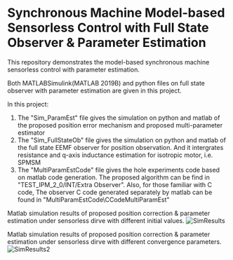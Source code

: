 # Synchronous Machine Model-based Sensorless Control with Full State Observer & Parameter Estimation
This repository demonstrates the model-based synchronous machine sensorless control with parameter estimation.



Both MATLABSimulink(MATLAB 2019B) and python files on full state observer with parameter estimation are given in this project.

In this project:
1.  The "Sim_ParamEst" file gives the simulation on python and matlab of the proposed position error mechanism and proposed multi-parameter estimator
2.  The "Sim_FullStateOb" file gives the simulation on python and matlab of the full state EEMF observer for position observation. And it intergrates resistance and q-axis inductance estimation for isotropic motor, i.e. SPMSM
3.  The "MultiParamEstCode" file gives the hole experiments code based on matlab code generation. The proposed algorithm can be find in "TEST_IPM_2_0/INT/Extra Observer". Also, for those familiar with C code, The observer C code generated separately by matlab can be found in "MultiParamEstCode\CCodeMultiParamEst"

Matlab simulation results of proposed position correction & parameter estimation under sensorless dirve with different initial values. 
![SimResults](https://raw.githubusercontent.com/Zirui24/SynMotor_FSO_ParamEst/main/Sim_ParamEst/matlab/SimResults.png)


Matlab simulation results of proposed position correction & parameter estimation under sensorless dirve with different convergence parameters. 
![SimResults2](https://raw.githubusercontent.com/Zirui24/SynMotor_FSO_ParamEst/main/Sim_ParamEst/matlab/SimResults2.png)
